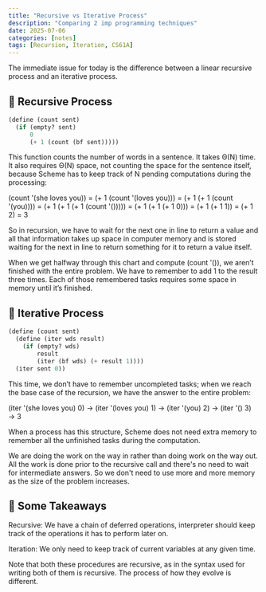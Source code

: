 ```yaml
---
title: "Recursive vs Iterative Process"
description: "Comparing 2 imp programming techniques"
date: 2025-07-06
categories: [notes]
tags: [Recursion, Iteration, CS61A]
---
```


The immediate issue for today is the difference between a linear recursive process and an iterative process.

## 🔁 Recursive Process

```scheme
(define (count sent)
  (if (empty? sent)
      0
      (+ 1 (count (bf sent)))))
```

This function counts the number of words in a sentence. It takes Θ(N) time. It also requires Θ(N) space, not counting the space for the sentence itself, because Scheme has to keep track of N pending computations during the processing:

(count '(she loves you))
= (+ 1 (count '(loves you)))
= (+ 1 (+ 1 (count '(you))))
= (+ 1 (+ 1 (+ 1 (count '()))))
= (+ 1 (+ 1 (+ 1 0)))
= (+ 1 (+ 1 1))
= (+ 1 2)
= 3

So in recursion, we have to wait for the next one in line to return a value and all that information takes up space in computer memory and is stored waiting for the next in line to return something for it to return a value itself.

When we get halfway through this chart and compute (count ’()), we aren’t finished with the entire problem. We have to remember to add 1 to the result three times. Each of those remembered tasks requires some space in memory until it’s finished.

## 🔁 Iterative Process

```scheme
(define (count sent)
  (define (iter wds result)
    (if (empty? wds)
        result
        (iter (bf wds) (+ result 1))))
  (iter sent 0))
```

This time, we don’t have to remember uncompleted tasks; when we reach the base case of the recursion, we have the answer to the entire problem:

(iter '(she loves you) 0)
→ (iter '(loves you) 1)
→ (iter '(you) 2)
→ (iter '() 3)
→ 3

When a process has this structure, Scheme does not need extra memory to remember all the unfinished tasks during the computation.

We are doing the work on the way in rather than doing work on the way out.
All the work is done prior to the recursive call and there's no need to wait for intermediate answers. So we don't need to use more and more memory as the size of the problem increases.

## 🧠 Some Takeaways

Recursive: We have a chain of deferred operations, interpreter should keep track of the operations it has to perform later on.

Iteration: We only need to keep track of current variables at any given time.

Note that both these procedures are recursive, as in the syntax used for writing both of them is recursive. The process of how they evolve is different.

